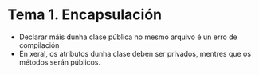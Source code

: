 # Tema 1. Encapsulación
* Declarar máis dunha clase pública no mesmo arquivo é un erro de compilación
* En xeral, os atributos dunha clase deben ser privados, mentres que os métodos serán públicos.
